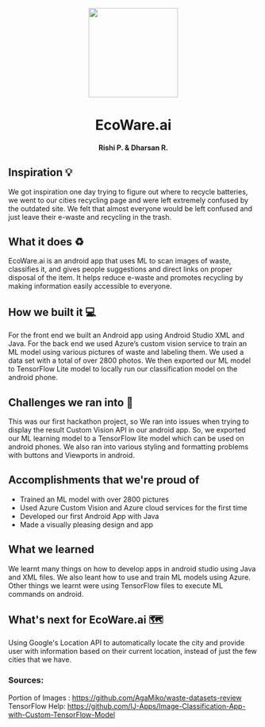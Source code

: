 <p align="center"> 
<img width="180" height="180" src="app/src/main/res/drawable/logo5.png">
</p>

<h1 align="center">EcoWare.ai</h1>
<h4 align="center">Rishi P. & Dharsan R.</h4>

## Inspiration :bulb:
We got inspiration one day trying to figure out where to recycle batteries, we went to our cities recycling page and were left extremely confused by the outdated site. We felt that almost everyone would be left confused and just leave their e-waste and recycling in the trash. 

## What it does :recycle: 
EcoWare.ai is an android app that uses ML to scan images of waste, classifies it, and gives people suggestions and direct links on proper disposal of the item. It helps reduce e-waste and promotes recycling by making information easily accessible to everyone. 

## How we built it :computer:
For the front end we built an Android app using Android Studio XML and Java. For the back end we used Azure’s custom vision service to train an ML model using various pictures of waste and labeling them. We used a data set with a total of over 2800 photos.  We then exported our ML model to TensorFlow Lite model to locally run our classification model on the android phone. 

## Challenges we ran into :construction:
This was our first hackathon project, so We ran into issues when trying to display the result Custom Vision API in our android app. So, we exported our ML learning model to a TensorFlow lite model which can be used on android phones. We also ran into various styling and formatting problems with buttons and Viewports in android. 

## Accomplishments that we're proud of
<ul>
    <li>Trained an ML model with over 2800 pictures</li>
    <li>Used Azure Custom Vision and Azure cloud services for the first time</li>
    <li>Developed our first Android App with Java</li>
    <li>Made a visually pleasing design and app</li>
</ul>

## What we learned
We learnt many things on how to develop apps in android studio using Java and XML files. We also leant how to use and train ML models using Azure. Other things we learnt were using TensorFlow files to execute ML commands on android. 

## What's next for EcoWare.ai :world_map:
Using Google's Location API to automatically locate the city and provide user with information based on their current location, instead of just the few cities that we have.



### Sources:
Portion of Images : https://github.com/AgaMiko/waste-datasets-review   TensorFlow Help: https://github.com/IJ-Apps/Image-Classification-App-with-Custom-TensorFlow-Model
